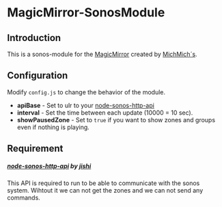# MagicMirror-SonosModule

## Introduction

This is a sonos-module for the [MagicMirror](https://github.com/MichMich/MagicMirror) created by [MichMich´s](https://github.com/MichMich).

## Configuration

Modify ```config.js``` to change the behavior of the module.

* __apiBase__			- Set to ulr to your [node-sonos-http-api](https://github.com/jishi/node-sonos-http-api)
* __interval__			- Set the time between each update (10000 = 10 sec). 
* __showPausedZone__	- Set to ```true``` if you want to show zones and groups even if nothing is playing.
  

## Requirement

##### [node-sonos-http-api](https://github.com/jishi/node-sonos-http-api) by [jishi](https://github.com/jishi)
This API is required to run to be able to communicate with the sonos system.
Wihtout it we can not get the zones and we can not send any commands.
